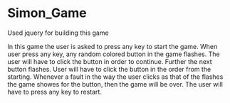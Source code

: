 # Simon_Game
Used jquery for building this game

In this game the user is asked to press any key to start the game. When user press any key, any random colored button in the game flashes. 
The user will have to click the button in order to continue. 
Further the next button flashes.
User will have to click the button in the order from the starting.
Whenever a fault in the way the user clicks as that of the flashes the game showes for the button, then the game will be over.
The user will have to press any key to restart.
